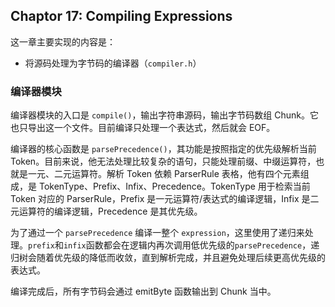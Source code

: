 ## Chaptor 17: Compiling Expressions

这一章主要实现的内容是：
- 将源码处理为字节码的编译器（`compiler.h`）

### 编译器模块

编译器模块的入口是 `compile()`，输出字符串源码，输出字节码数组 Chunk。它也只导出这一个文件。目前编译只处理一个表达式，然后就会 EOF。

编译器的核心函数是 `parsePrecedence()`，其功能是按照指定的优先级解析当前 Token。目前来说，他无法处理比较复杂的语句，只能处理前缀、中缀运算符，也就是一元、二元运算符。解析 Token 依赖 ParserRule 表格，他有四个元素组成，是 TokenType、Prefix、Infix、Precedence。TokenType 用于检索当前 Token 对应的 ParserRule，Prefix 是一元运算符/表达式的编译逻辑，Infix 是二元运算符的编译逻辑，Precedence 是其优先级。

为了通过一个 `parsePrecedence` 编译一整个 `expression`，这里使用了递归来处理。`prefix`和`infix`函数都会在逻辑内再次调用低优先级的`parsePrecedence`，递归树会随着优先级的降低而收敛，直到解析完成，并且避免处理后续更高优先级的表达式。

编译完成后，所有字节码会通过 emitByte 函数输出到 Chunk 当中。